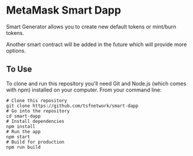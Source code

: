 # MetaMask Smart Dapp

Smart Generator allows you to create new default tokens or mint/burn tokens.

Another smart contract will be added in the future which will provide more options.

## To Use

To clone and run this repository you'll need Git and Node.js (which comes with npm) installed on your computer. From your command line:

```shell
# Clone this repository
git clone https://github.com/tsfnetwork/smart-dapp
# Go into the repository
cd smart-dapp
# Install dependencies
npm install
# Run the app
npm start
# Build for production
npm run build
```
